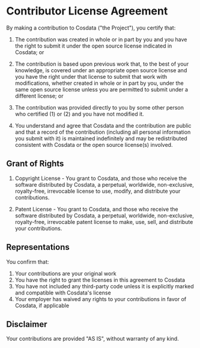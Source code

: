 # Contributor License Agreement

By making a contribution to Cosdata ("the Project"), you certify that:

1. The contribution was created in whole or in part by you and you have the right to submit it under the open source license indicated in Cosdata; or

2. The contribution is based upon previous work that, to the best of your knowledge, is covered under an appropriate open source license and you have the right under that license to submit that work with modifications, whether created in whole or in part by you, under the same open source license unless you are permitted to submit under a different license; or

3. The contribution was provided directly to you by some other person who certified (1) or (2) and you have not modified it.

4. You understand and agree that Cosdata and the contribution are public and that a record of the contribution (including all personal information you submit with it) is maintained indefinitely and may be redistributed consistent with Cosdata or the open source license(s) involved.

## Grant of Rights

1. Copyright License - You grant to Cosdata, and those who receive the software distributed by Cosdata, a perpetual, worldwide, non-exclusive, royalty-free, irrevocable license to use, modify, and distribute your contributions.

2. Patent License - You grant to Cosdata, and those who receive the software distributed by Cosdata, a perpetual, worldwide, non-exclusive, royalty-free, irrevocable patent license to make, use, sell, and distribute your contributions.

## Representations

You confirm that:

1. Your contributions are your original work
2. You have the right to grant the licenses in this agreement to Cosdata
3. You have not included any third-party code unless it is explicitly marked and compatible with Cosdata's license
4. Your employer has waived any rights to your contributions in favor of Cosdata, if applicable

## Disclaimer

Your contributions are provided "AS IS", without warranty of any kind.
